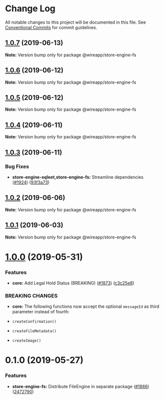 # Change Log

All notable changes to this project will be documented in this file.
See [Conventional Commits](https://conventionalcommits.org) for commit guidelines.

## [1.0.7](https://github.com/wireapp/wire-web-packages/tree/master/packages/store-engine-fs/compare/@wireapp/store-engine-fs@1.0.6...@wireapp/store-engine-fs@1.0.7) (2019-06-13)

**Note:** Version bump only for package @wireapp/store-engine-fs





## [1.0.6](https://github.com/wireapp/wire-web-packages/tree/master/packages/store-engine-fs/compare/@wireapp/store-engine-fs@1.0.5...@wireapp/store-engine-fs@1.0.6) (2019-06-12)

**Note:** Version bump only for package @wireapp/store-engine-fs





## [1.0.5](https://github.com/wireapp/wire-web-packages/tree/master/packages/store-engine-fs/compare/@wireapp/store-engine-fs@1.0.4...@wireapp/store-engine-fs@1.0.5) (2019-06-12)

**Note:** Version bump only for package @wireapp/store-engine-fs





## [1.0.4](https://github.com/wireapp/wire-web-packages/tree/master/packages/store-engine-fs/compare/@wireapp/store-engine-fs@1.0.3...@wireapp/store-engine-fs@1.0.4) (2019-06-11)

**Note:** Version bump only for package @wireapp/store-engine-fs





## [1.0.3](https://github.com/wireapp/wire-web-packages/tree/master/packages/store-engine-fs/compare/@wireapp/store-engine-fs@1.0.2...@wireapp/store-engine-fs@1.0.3) (2019-06-11)


### Bug Fixes

* **store-engine-sqleet,store-engine-fs:** Streamline dependencies ([#1924](https://github.com/wireapp/wire-web-packages/tree/master/packages/store-engine-fs/issues/1924)) ([93f3a73](https://github.com/wireapp/wire-web-packages/tree/master/packages/store-engine-fs/commit/93f3a73))





## [1.0.2](https://github.com/wireapp/wire-web-packages/tree/master/packages/store-engine-fs/compare/@wireapp/store-engine-fs@1.0.1...@wireapp/store-engine-fs@1.0.2) (2019-06-06)

**Note:** Version bump only for package @wireapp/store-engine-fs





## [1.0.1](https://github.com/wireapp/wire-web-packages/tree/master/packages/store-engine-fs/compare/@wireapp/store-engine-fs@1.0.0...@wireapp/store-engine-fs@1.0.1) (2019-06-03)

**Note:** Version bump only for package @wireapp/store-engine-fs





# [1.0.0](https://github.com/wireapp/wire-web-packages/tree/master/packages/store-engine-fs/compare/@wireapp/store-engine-fs@0.1.0...@wireapp/store-engine-fs@1.0.0) (2019-05-31)


### Features

* **core:** Add Legal Hold Status (BREAKING) ([#1873](https://github.com/wireapp/wire-web-packages/tree/master/packages/store-engine-fs/issues/1873)) ([c3c25e8](https://github.com/wireapp/wire-web-packages/tree/master/packages/store-engine-fs/commit/c3c25e8))


### BREAKING CHANGES

* **core:** The following functions now accept the optional `messageId` as third parameter instead of fourth:

* `createConfirmation()`
* `createFileMetadata()`
* `createImage()`





# 0.1.0 (2019-05-27)


### Features

* **store-engine-fs:** Distribute FileEngine in separate package ([#1866](https://github.com/wireapp/wire-web-packages/tree/master/packages/store-engine-fs/issues/1866)) ([2472790](https://github.com/wireapp/wire-web-packages/tree/master/packages/store-engine-fs/commit/2472790))
